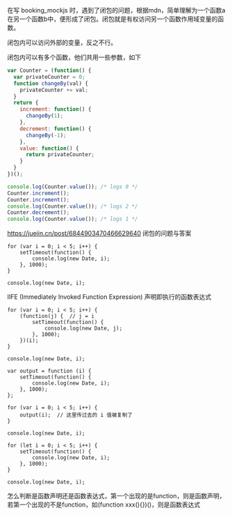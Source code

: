 在写 booking_mockjs 时，遇到了闭包的问题，根据mdn，简单理解为一个函数a在另一个函数b中，便形成了闭包。闭包就是有权访问另一个函数作用域变量的函数。

闭包内可以访问外部的变量，反之不行。

闭包内可以有多个函数，他们共用一些参数，如下

```javascript
var Counter = (function() {
  var privateCounter = 0;
  function changeBy(val) {
    privateCounter += val;
  }
  return {
    increment: function() {
      changeBy(1);
    },
    decrement: function() {
      changeBy(-1);
    },
    value: function() {
      return privateCounter;
    }
  }
})();

console.log(Counter.value()); /* logs 0 */
Counter.increment();
Counter.increment();
console.log(Counter.value()); /* logs 2 */
Counter.decrement();
console.log(Counter.value()); /* logs 1 */
```





https://juejin.cn/post/6844903470466629640    闭包的问题与答案

```
for (var i = 0; i < 5; i++) {
    setTimeout(function() {
        console.log(new Date, i);
    }, 1000);
}

console.log(new Date, i);
```





IIFE (Immediately Invoked Function Expression) 声明即执行的函数表达式

```
for (var i = 0; i < 5; i++) {
    (function(j) {  // j = i
        setTimeout(function() {
            console.log(new Date, j);
        }, 1000);
    })(i);
}

console.log(new Date, i);
```



```
var output = function (i) {
    setTimeout(function() {
        console.log(new Date, i);
    }, 1000);
};

for (var i = 0; i < 5; i++) {
    output(i);  // 这里传过去的 i 值被复制了
}

console.log(new Date, i);
```



```
for (let i = 0; i < 5; i++) {
    setTimeout(function() {
        console.log(new Date, i);
    }, 1000);
}

console.log(new Date, i);
```

怎么判断是函数声明还是函数表达式，第一个出现的是function，则是函数声明，若第一个出现的不是function，如(function xxx(){})()，则是函数表达式
